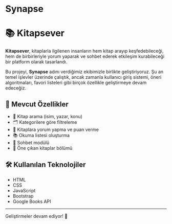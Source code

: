 # Synapse
# 📚 Kitapsever

**Kitapsever**, kitaplarla ilgilenen insanların hem kitap arayıp keşfedebileceği, hem de birbirleriyle yorum yaparak ve sohbet ederek etkileşim kurabileceği bir platform olarak tasarlandı.

Bu projeyi, **Synapse** adını verdiğimiz ekibimizle birlikte geliştiriyoruz. Şu an temel işlevler üzerinde çalıştık, ancak zamanla kullanıcı giriş sistemi, öneri algoritmaları, favori listeleri gibi birçok özellikle geliştirmeye devam edeceğiz.

## 🚀 Mevcut Özellikler
- 📖 Kitap arama (isim, yazar, konu)
- 🗂️ Kategorilere göre filtreleme
- 💬 Kitaplara yorum yapma ve puan verme
- 📚 Okuma listesi oluşturma
- 💬 Sohbet modülü
- 🌟 Öne çıkan kitaplar bölümü

## 🛠️ Kullanılan Teknolojiler
- HTML
- CSS
- JavaScript
- Bootstrap
- Google Books API

---

Geliştirmeler devam ediyor! 🎯

